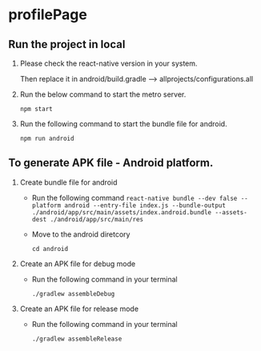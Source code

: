 # profilePage

## Run the project in local

1. Please check the react-native version in your system. 
   
   Then replace it in android/build.gradle --> allprojects/configurations.all

2. Run the below command to start the metro server.

    `npm start`

3. Run the following command to start the bundle file for android.

    `npm run android`


## To generate APK file - Android platform.

1. Create bundle file for android
    - Run the following command
        `react-native bundle --dev false --platform android --entry-file index.js --bundle-output ./android/app/src/main/assets/index.android.bundle --assets-dest ./android/app/src/main/res`
   
    - Move to the android diretcory
        
        `cd android`

2. Create an APK file for debug mode
    - Run the following command in your terminal
         
         `./gradlew assembleDebug`

3. Create an APK file for release mode
    - Run the following command in your terminal
         
         `./gradlew assembleRelease`

         